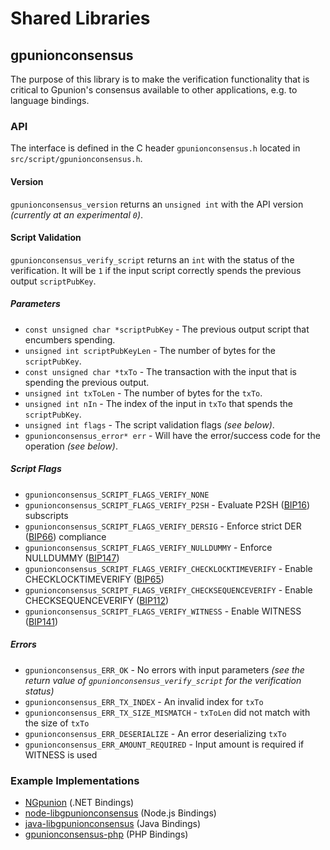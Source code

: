 Shared Libraries
================

## gpunionconsensus

The purpose of this library is to make the verification functionality that is critical to Gpunion's consensus available to other applications, e.g. to language bindings.

### API

The interface is defined in the C header `gpunionconsensus.h` located in  `src/script/gpunionconsensus.h`.

#### Version

`gpunionconsensus_version` returns an `unsigned int` with the API version *(currently at an experimental `0`)*.

#### Script Validation

`gpunionconsensus_verify_script` returns an `int` with the status of the verification. It will be `1` if the input script correctly spends the previous output `scriptPubKey`.

##### Parameters
- `const unsigned char *scriptPubKey` - The previous output script that encumbers spending.
- `unsigned int scriptPubKeyLen` - The number of bytes for the `scriptPubKey`.
- `const unsigned char *txTo` - The transaction with the input that is spending the previous output.
- `unsigned int txToLen` - The number of bytes for the `txTo`.
- `unsigned int nIn` - The index of the input in `txTo` that spends the `scriptPubKey`.
- `unsigned int flags` - The script validation flags *(see below)*.
- `gpunionconsensus_error* err` - Will have the error/success code for the operation *(see below)*.

##### Script Flags
- `gpunionconsensus_SCRIPT_FLAGS_VERIFY_NONE`
- `gpunionconsensus_SCRIPT_FLAGS_VERIFY_P2SH` - Evaluate P2SH ([BIP16](https://github.com/gpunion/bips/blob/master/bip-0016.mediawiki)) subscripts
- `gpunionconsensus_SCRIPT_FLAGS_VERIFY_DERSIG` - Enforce strict DER ([BIP66](https://github.com/gpunion/bips/blob/master/bip-0066.mediawiki)) compliance
- `gpunionconsensus_SCRIPT_FLAGS_VERIFY_NULLDUMMY` - Enforce NULLDUMMY ([BIP147](https://github.com/gpunion/bips/blob/master/bip-0147.mediawiki))
- `gpunionconsensus_SCRIPT_FLAGS_VERIFY_CHECKLOCKTIMEVERIFY` - Enable CHECKLOCKTIMEVERIFY ([BIP65](https://github.com/gpunion/bips/blob/master/bip-0065.mediawiki))
- `gpunionconsensus_SCRIPT_FLAGS_VERIFY_CHECKSEQUENCEVERIFY` - Enable CHECKSEQUENCEVERIFY ([BIP112](https://github.com/gpunion/bips/blob/master/bip-0112.mediawiki))
- `gpunionconsensus_SCRIPT_FLAGS_VERIFY_WITNESS` - Enable WITNESS ([BIP141](https://github.com/gpunion/bips/blob/master/bip-0141.mediawiki))

##### Errors
- `gpunionconsensus_ERR_OK` - No errors with input parameters *(see the return value of `gpunionconsensus_verify_script` for the verification status)*
- `gpunionconsensus_ERR_TX_INDEX` - An invalid index for `txTo`
- `gpunionconsensus_ERR_TX_SIZE_MISMATCH` - `txToLen` did not match with the size of `txTo`
- `gpunionconsensus_ERR_DESERIALIZE` - An error deserializing `txTo`
- `gpunionconsensus_ERR_AMOUNT_REQUIRED` - Input amount is required if WITNESS is used

### Example Implementations
- [NGpunion](https://github.com/NicolasDorier/NGpunion/blob/master/NGpunion/Script.cs#L814) (.NET Bindings)
- [node-libgpunionconsensus](https://github.com/bitpay/node-libgpunionconsensus) (Node.js Bindings)
- [java-libgpunionconsensus](https://github.com/dexX7/java-libgpunionconsensus) (Java Bindings)
- [gpunionconsensus-php](https://github.com/Bit-Wasp/gpunionconsensus-php) (PHP Bindings)
